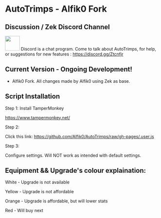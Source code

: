 # AutoTrimps - Alfik0 Fork

## Discussion / Zek Discord Channel
<a href="https://discord.gg/Ztcnfjr"><img src="https://png.icons8.com/color/180/discord-new-logo.png" width=48></a>
Discord is a chat program. Come to talk about AutoTrimps, for help, or suggestions for new features : https://discord.gg/Ztcnfjr

## Current Version - Ongoing Development!
- Alfik0 Fork. All changes made by Alfik0 using Zek as base.

## Script Installation

Step 1: Install TamperMonkey

https://www.tampermonkey.net/

Step 2: 

Click this link: https://github.com/Alfik0/AutoTrimps/raw/gh-pages/.user.js

Step 3: 

Configure settings. Will NOT work as intended with default settings. 

## Equipment && Upgrade's colour explaination:

White - Upgrade is not available

Yellow - Upgrade is not affordable

Orange - Upgrade is affordable, but will lower stats

Red - Will buy next
